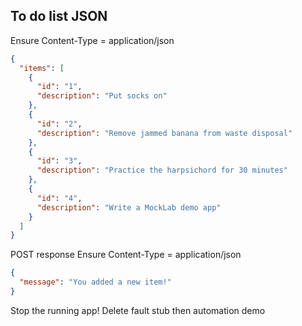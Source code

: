 ## To do list JSON

Ensure Content-Type = application/json
```json
{
  "items": [
    {
      "id": "1",
      "description": "Put socks on"
    },
    {
      "id": "2",
      "description": "Remove jammed banana from waste disposal"
    },
    {
      "id": "3",
      "description": "Practice the harpsichord for 30 minutes"
    },
    {
      "id": "4",
      "description": "Write a MockLab demo app"
    }
  ]
}
```

POST response 
Ensure Content-Type = application/json
```json
{
  "message": "You added a new item!"
}
```

Stop the running app!
Delete fault stub then automation demo
